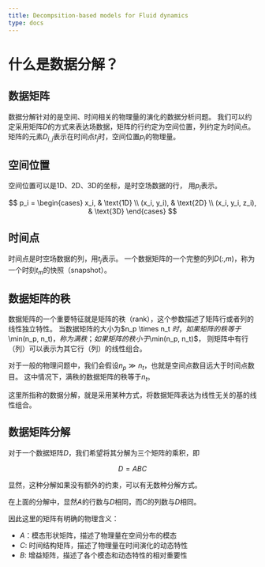 ```yaml
---
title: Decompsition-based models for Fluid dynamics
type: docs
---
```


# 什么是数据分解？

## 数据矩阵

数据分解针对的是空间、时间相关的物理量的演化的数据分析问题。
我们可以约定采用矩阵$D$的方式来表达场数据，矩阵的行约定为空间位置，列约定为时间点。
矩阵的元素$D_{i,j}$表示在时间点$t_j$时，空间位置$p_i$的物理量。

## 空间位置

空间位置可以是1D、2D、3D的坐标，是时空场数据的行，
用$p_i$表示。

$$
p_i = \begin{cases}
x_i, & \text{1D} \\
(x_i, y_i), & \text{2D} \\
(x_i, y_i, z_i), & \text{3D}
\end{cases}
$$


## 时间点

时间点是时空场数据的列，用$t_j$表示。
一个数据矩阵的一个完整的列$D(:,m)$，称为一个时刻$t_m$的快照（snapshot）。

## 数据矩阵的秩

数据矩阵的一个重要特征就是矩阵的秩（rank），这个参数描述了矩阵行或者列的线性独立特性。
当数据矩阵的大小为$n_p \times n_t $时，
如果矩阵的秩等于$\min(n_p, n_t)$，称为满秩；
如果矩阵的秩小于$\min(n_p, n_t)$，
则矩阵中有行（列）可以表示为其它行（列）的线性组合。

对于一般的物理问题中，我们会假设$n_p \gg n_t$，也就是空间点数目远大于时间点数目。
这中情况下，满秩的数据矩阵的秩等于$n_t$。

这里所指称的数据分解，就是采用某种方式，将数据矩阵表达为线性无关的基的线性组合。


## 数据矩阵分解

对于一个数据矩阵$D$，我们希望将其分解为三个矩阵的乘积，即

$$
D = A B C
$$

显然，这种分解如果没有额外的约束，可以有无数种分解方式。

在上面的分解中，显然$A$的行数与$D$相同，而$C$的列数与$D$相同。

因此这里的矩阵有明确的物理含义：

- $A$：模态形状矩阵，描述了物理量在空间分布的模态
- $C$: 时间结构矩阵，描述了物理量在时间演化的动态特性
- $B$: 增益矩阵，描述了各个模态和动态特性的相对重要性
